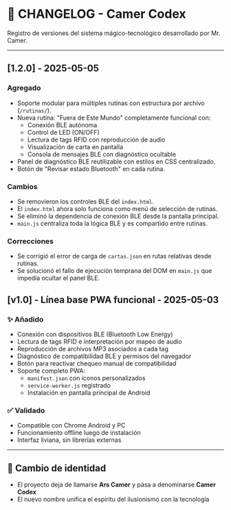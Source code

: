 
# 📜 CHANGELOG - Camer Codex

Registro de versiones del sistema mágico-tecnológico desarrollado por Mr. Camer.

---
## [1.2.0] - 2025-05-05

### Agregado
- Soporte modular para múltiples rutinas con estructura por archivo (`/rutinas/`).
- Nueva rutina: "Fuera de Este Mundo" completamente funcional con:
  - Conexión BLE autónoma
  - Control de LED (ON/OFF)
  - Lectura de tags RFID con reproducción de audio
  - Visualización de carta en pantalla
  - Consola de mensajes BLE con diagnóstico ocultable
- Panel de diagnóstico BLE reutilizable con estilos en CSS centralizado.
- Botón de "Revisar estado Bluetooth" en cada rutina.

### Cambios
- Se removieron los controles BLE del `index.html`.
- El `index.html` ahora solo funciona como menú de selección de rutinas.
- Se eliminó la dependencia de conexión BLE desde la pantalla principal.
- `main.js` centraliza toda la lógica BLE y es compartido entre rutinas.

### Correcciones
- Se corrigió el error de carga de `cartas.json` en rutas relativas desde rutinas.
- Se solucionó el fallo de ejecución temprana del DOM en `main.js` que impedía ocultar el panel BLE.

## [v1.0] - Línea base PWA funcional - 2025-05-03

### ✨ Añadido
- Conexión con dispositivos BLE (Bluetooth Low Energy)
- Lectura de tags RFID e interpretación por mapeo de audio
- Reproducción de archivos MP3 asociados a cada tag
- Diagnóstico de compatibilidad BLE y permisos del navegador
- Botón para reactivar chequeo manual de compatibilidad
- Soporte completo PWA:
  - `manifest.json` con íconos personalizados
  - `service-worker.js` registrado
  - Instalación en pantalla principal de Android

### ✅ Validado
- Compatible con Chrome Android y PC
- Funcionamiento offline luego de instalación
- Interfaz liviana, sin librerías externas

---

## 📛 Cambio de identidad

- El proyecto deja de llamarse **Ars Camer** y pasa a denominarse **Camer Codex**
- El nuevo nombre unifica el espíritu del ilusionismo con la tecnología
